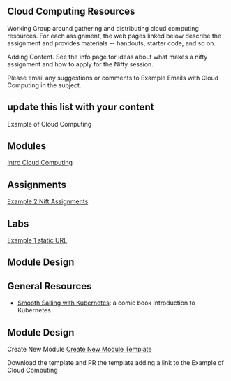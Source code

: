 ## Cloud Computing Resources
Working Group around gathering and distributing cloud computing resources. For each assignment, the web pages linked below describe the assignment and provides materials -- handouts, starter code, and so on.

Adding Content. See the info page for ideas about what makes a nifty assignment and how to apply for the Nifty session.

Please email any suggestions or comments to Example Emails with Cloud Computing in the subject.

## update this list with your content

Example of Cloud Computing

## Modules

[Intro Cloud Computing ](https://github.com/cloudcomputingcurricula/Modules-/blob/master/)

## Assignments

[Example 2 Nift Assignments](http://http://nifty.stanford.edu/)

## Labs

[Example 1 static URL ](https://cloudcomputingcurricula.github.io/)

## Module Design

## General Resources

* [Smooth Sailing with Kubernetes](k8scomic.md): a comic book introduction to Kubernetes

## Module Design

Create New Module
[Create New Module Template](https://github.com/cloudcomputingcurricula/Modules-/blob/master/Module.md)

Download the template and PR the template adding a link to the Example of Cloud Computing
